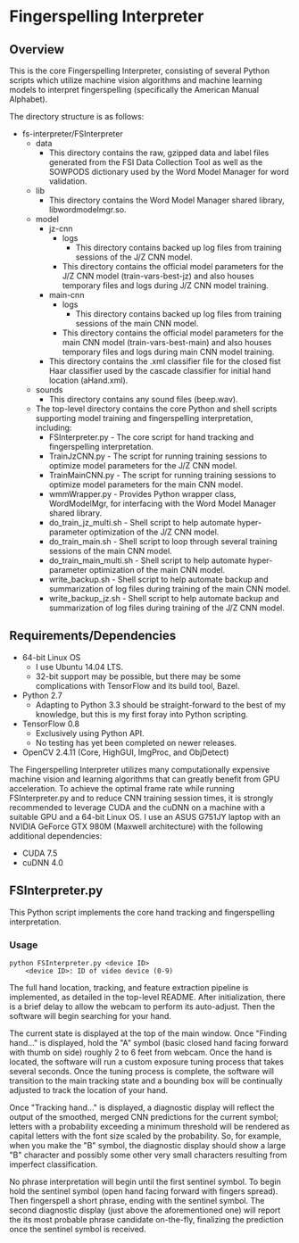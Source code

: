 Fingerspelling Interpreter
==========================

Overview
--------
This is the core Fingerspelling Interpreter, consisting of several Python scripts which utilize machine vision algorithms and machine learning models to interpret fingerspelling (specifically the American Manual Alphabet).

The directory structure is as follows:
- fs-interpreter/FSInterpreter
  - data
    - This directory contains the raw, gzipped data and label files generated from the FSI Data Collection Tool as well as the SOWPODS dictionary used by the Word Model Manager for word validation.
  - lib
    - This directory contains the Word Model Manager shared library, libwordmodelmgr.so.
  - model
    - jz-cnn
      - logs
        - This directory contains backed up log files from training sessions of the J/Z CNN model.
      - This directory contains the official model parameters for the J/Z CNN model (train-vars-best-jz) and also houses temporary files and logs during J/Z CNN model training.
    - main-cnn
      - logs
        - This directory contains backed up log files from training sessions of the main CNN model.
      - This directory contains the official model parameters for the main CNN model (train-vars-best-main) and also houses temporary files and logs during main CNN model training.
    - This directory contains the .xml classifier file for the closed fist Haar classifier used by the cascade classifier for initial hand location (aHand.xml).
  - sounds
    - This directory contains any sound files (beep.wav).
  - The top-level directory contains the core Python and shell scripts supporting model training and fingerspelling interpretation, including:
    - FSInterpreter.py - The core script for hand tracking and fingerspelling interpretation.
    - TrainJzCNN.py - The script for running training sessions to optimize model parameters for the J/Z CNN model.
    - TrainMainCNN.py - The script for running training sessions to optimize model parameters for the main CNN model.
    - wmmWrapper.py - Provides Python wrapper class, WordModelMgr, for interfacing with the Word Model Manager shared library.
    - do_train_jz_multi.sh - Shell script to help automate hyper-parameter optimization of the J/Z CNN model.
    - do_train_main.sh - Shell script to loop through several training sessions of the main CNN model.
    - do_train_main_multi.sh - Shell script to help automate hyper-parameter optimization of the main CNN model.
    - write_backup.sh - Shell script to help automate backup and summarization of log files during training of the main CNN model.
    - write_backup_jz.sh - Shell script to help automate backup and summarization of log files during training of the J/Z CNN model.


Requirements/Dependencies
-------------------------
- 64-bit Linux OS
  - I use Ubuntu 14.04 LTS.
  - 32-bit support may be possible, but there may be some complications with TensorFlow and its build tool, Bazel.
- Python 2.7
  - Adapting to Python 3.3 should be straight-forward to the best of my knowledge, but this is my first foray into Python scripting.
- TensorFlow 0.8
  - Exclusively using Python API.
  - No testing has yet been completed on newer releases.
- OpenCV 2.4.11 (Core, HighGUI, ImgProc, and ObjDetect)

The Fingerspelling Interpreter utilizes many computationally expensive machine vision and learning algorithms that can greatly benefit from GPU acceleration.  To achieve the optimal frame rate while running FSInterpreter.py and to reduce CNN training session times, it is strongly recommended to leverage CUDA and the cuDNN on a machine with a suitable GPU and a 64-bit Linux OS.  I use an ASUS G751JY laptop with an NVIDIA GeForce GTX 980M (Maxwell architecture) with the following additional dependencies:
- CUDA 7.5
- cuDNN 4.0


FSInterpreter.py
----------------
This Python script implements the core hand tracking and fingerspelling interpretation.

### Usage
    python FSInterpreter.py <device ID>
        <device ID>: ID of video device (0-9)

The full hand location, tracking, and feature extraction pipeline is implemented, as detailed in the top-level README.  After initialization, there is a brief delay to allow the webcam to perform its auto-adjust.  Then the software will begin searching for your hand.

The current state is displayed at the top of the main window.  Once "Finding hand..." is displayed, hold the "A" symbol (basic closed hand facing forward with thumb on side) roughly 2 to 6 feet from webcam.  Once the hand is located, the software will run a custom exposure tuning process that takes several seconds.  Once the tuning process is complete, the software will transition to the main tracking state and a bounding box will be continually adjusted to track the location of your hand.

Once "Tracking hand..." is displayed, a diagnostic display will reflect the output of the smoothed, merged CNN predictions for the current symbol; letters with a probability exceeding a minimum threshold will be rendered as capital letters with the font size scaled by the probability.  So, for example, when you make the "B" symbol, the diagnostic display should show a large "B" character and possibly some other very small characters resulting from imperfect classification.

No phrase interpretation will begin until the first sentinel symbol.  To begin hold the sentinel symbol (open hand facing forward with fingers spread).  Then fingerspell a short phrase, ending with the sentinel symbol.  The second diagnostic display (just above the aforementioned one) will report the its most probable phrase candidate on-the-fly, finalizing the prediction once the sentinel symbol is received.
